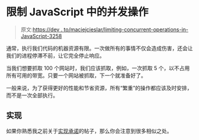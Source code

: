 # 限制 JavaScript 中的并发操作

> 原文:[https://dev . to/maciejcieslar/limiting-concurrent-operations-in-JavaScript-3258](https://dev.to/maciejcieslar/limiting-concurrent-operations-in-javascript-3258)

通常，执行我们代码的机器资源有限。一次做所有的事情不仅会造成伤害，还会让我们的进程停滞不前，让它完全停止响应。

当我们想要抓取 100 个网站时，我们应该抓取，例如，一次抓取 5 个，以不占用所有可用的带宽。只要一个网站被抓取，下一个就准备好了。

一般来说，为了获得更好的性能和节省资源，所有“繁重”的操作都应该及时安排，而不是一次全部执行。

## [](#implementation)实现

如果你熟悉我之前关于[实现承诺](https://www.maciejcieslar.com/implementing-promises-in-javascript/)的帖子，那么你会注意到很多相似之处。